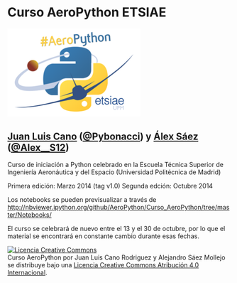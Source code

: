 # Curso AeroPython ETSIAE

<img src="./static/aeropython_name_mini.png" style="width: 300px;"/>

## [Juan Luis Cano](http://es.linkedin.com/in/juanluiscanor) ([@Pybonacci](https://twitter.com/Pybonacci)) y [Álex Sáez](https://www.linkedin.com/in/alejandrosaezm) ([@Alex__S12](https://twitter.com/Alex__S12))

Curso de iniciación a Python celebrado en la Escuela Técnica Superior de Ingeniería Aeronáutica y del Espacio (Universidad Politécnica de Madrid) 

Primera edición: Marzo 2014 (tag v1.0)
Segunda edción: Octubre 2014

Los notebooks se pueden previsualizar a través de 
http://nbviewer.ipython.org/github/AeroPython/Curso_AeroPython/tree/master/Notebooks/

El curso se celebrará de nuevo entre el 13 y el 30 de octubre, por lo que el material se encontrará en constante cambio durante esas fechas.

<a rel="license" href="http://creativecommons.org/licenses/by/4.0/deed.es"><img alt="Licencia Creative Commons" style="border-width:0" src="http://i.creativecommons.org/l/by/4.0/88x31.png" /></a><br /><span xmlns:dct="http://purl.org/dc/terms/" property="dct:title">Curso AeroPython</span> por <span xmlns:cc="http://creativecommons.org/ns#" property="cc:attributionName">Juan Luis Cano Rodriguez y Alejandro Sáez Mollejo</span> se distribuye bajo una <a rel="license" href="http://creativecommons.org/licenses/by/4.0/deed.es">Licencia Creative Commons Atribución 4.0 Internacional</a>.
